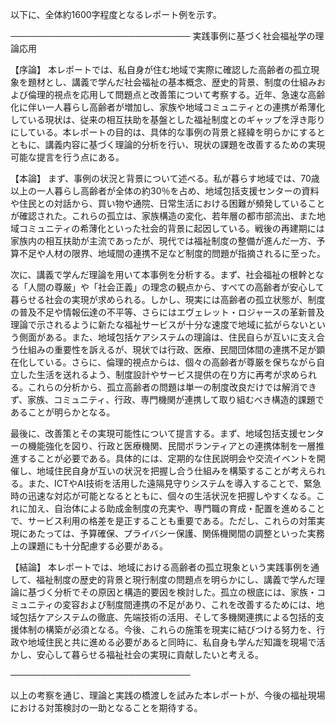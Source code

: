 以下に、全体約1600字程度となるレポート例を示す。

─────────────────────────────
実践事例に基づく社会福祉学の理論応用

【序論】
本レポートでは、私自身が住む地域で実際に確認した高齢者の孤立現象を題材とし、講義で学んだ社会福祉の基本概念、歴史的背景、制度の仕組みおよび倫理的視点を応用して問題点と改善策について考察する。近年、急速な高齢化に伴い一人暮らし高齢者が増加し、家族や地域コミュニティとの連携が希薄化している現状は、従来の相互扶助を基盤とした福祉制度とのギャップを浮き彫りにしている。本レポートの目的は、具体的な事例の背景と経緯を明らかにするとともに、講義内容に基づく理論的分析を行い、現状の課題を改善するための実現可能な提言を行う点にある。

【本論】
まず、事例の状況と背景について述べる。私が暮らす地域では、70歳以上の一人暮らし高齢者が全体の約30％を占め、地域包括支援センターの資料や住民との対話から、買い物や通院、日常生活における困難が頻発していることが確認された。これらの孤立は、家族構造の変化、若年層の都市部流出、また地域コミュニティの希薄化といった社会的背景に起因している。戦後の再建期には家族内の相互扶助が主流であったが、現代では福祉制度の整備が進んだ一方、予算不足や人材の限界、地域間の連携不足など制度的問題が指摘されるに至った。

次に、講義で学んだ理論を用いて本事例を分析する。まず、社会福祉の根幹となる「人間の尊厳」や「社会正義」の理念の観点から、すべての高齢者が安心して暮らせる社会の実現が求められる。しかし、現実には高齢者の孤立状態が、制度の普及不足や情報伝達の不平等、さらにはエヴェレット・ロジャースの革新普及理論で示されるように新たな福祉サービスが十分な速度で地域に拡がらないという側面がある。また、地域包括ケアシステムの理論は、住民自らが互いに支え合う仕組みの重要性を訴えるが、現状では行政、医療、民間団体間の連携不足が顕在化している。さらに、倫理的視点からは、個々の高齢者が尊厳を保ちながら自立した生活を送れるよう、制度設計やサービス提供の在り方に再考が求められる。これらの分析から、孤立高齢者の問題は単一の制度改良だけでは解消できず、家族、コミュニティ、行政、専門機関が連携して取り組むべき構造的課題であることが明らかとなる。

最後に、改善策とその実現可能性について提言する。まず、地域包括支援センターの機能強化を図り、行政と医療機関、民間ボランティアとの連携体制を一層推進することが必要である。具体的には、定期的な住民説明会や交流イベントを開催し、地域住民自身が互いの状況を把握し合う仕組みを構築することが考えられる。また、ICTやAI技術を活用した遠隔見守りシステムを導入することで、緊急時の迅速な対応が可能となるとともに、個々の生活状況を把握しやすくなる。これに加え、自治体による助成金制度の充実や、専門職の育成・配置を進めることで、サービス利用の格差を是正することも重要である。ただし、これらの対策実現にあたっては、予算確保、プライバシー保護、関係機関間の調整といった実務上の課題にも十分配慮する必要がある。

【結論】
本レポートでは、地域における高齢者の孤立現象という実践事例を通して、福祉制度の歴史的背景と現行制度の問題点を明らかにし、講義で学んだ理論に基づく分析でその原因と構造的要因を検討した。孤立の根底には、家族・コミュニティの変容および制度間連携の不足があり、これを改善するためには、地域包括ケアシステムの徹底、先端技術の活用、そして多機関連携による包括的支援体制の構築が必須となる。今後、これらの施策を現実に結びつける努力を、行政や地域住民と共に進める必要があると同時に、私自身も学んだ知識を現場で活かし、安心して暮らせる福祉社会の実現に貢献したいと考える。

─────────────────────────────

以上の考察を通じ、理論と実践の橋渡しを試みた本レポートが、今後の福祉現場における対策検討の一助となることを期待する。